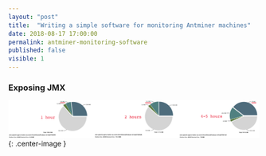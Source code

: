 ```yaml
---
layout: "post"
title:  "Writing a simple software for monitoring Antminer machines"
date: 2018-08-17 17:00:00
permalink: antminer-monitoring-software
published: false
visible: 1
---
```


### <a href="#expose_jmx" name="expose_jmx"><i class="fa fa-link anchor" aria-hidden="true"></i></a> Exposing JMX

![](assets/images/memory-leak/results.png){: .center-image }
